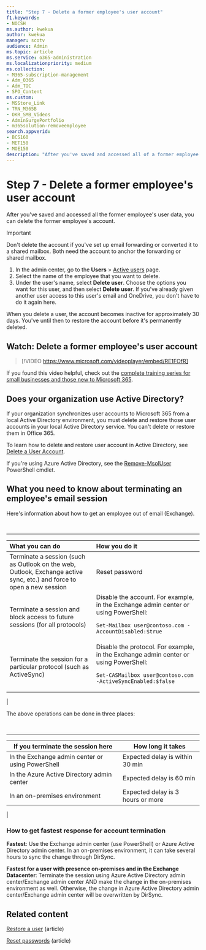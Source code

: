 ```yaml
---
title: "Step 7 - Delete a former employee's user account"
f1.keywords:
- NOCSH
ms.author: kwekua
author: kwekua
manager: scotv
audience: Admin
ms.topic: article
ms.service: o365-administration
ms.localizationpriority: medium
ms.collection: 
- M365-subscription-management
- Adm_O365
- Adm_TOC
- SPO_Content
ms.custom:
- MSStore_Link
- TRN_M365B
- OKR_SMB_Videos
- AdminSurgePortfolio
- m365solution-removeemployee
search.appverid:
- BCS160
- MET150
- MOE150
description: "After you've saved and accessed all of a former employee's user data, you can delete the former employee's account in the Microsoft 365 admin center."
---
```


# Step 7 - Delete a former employee's user account

After you've saved and accessed all the former employee's user data, you can delete the former employee's account.

> [!IMPORTANT]
> Don't delete the account if you've set up email forwarding or converted it to a shared mailbox. Both need the account to anchor the forwarding or shared mailbox.

1. In the admin center, go to the **Users** \> <a href="https://go.microsoft.com/fwlink/p/?linkid=834822" target="_blank">Active users</a> page.
2. Select the name of the employee that you want to delete.
3. Under the user's name, select **Delete user**. Choose the options you want for this user, and then select **Delete user**. If you've already given another user access to this user's email and OneDrive, you don't have to do it again here.

When you delete a user, the account becomes inactive for approximately 30 days. You've until then to restore the account before it's permanently deleted.

## Watch: Delete a former employee's user account

> [!VIDEO https://www.microsoft.com/videoplayer/embed/RE1FOfR]

If you found this video helpful, check out the [complete training series for small businesses and those new to Microsoft 365](../../business-video/index.yml).

## Does your organization use Active Directory?

If your organization synchronizes user accounts to Microsoft 365 from a local Active Directory environment, you must delete and restore those user accounts in your local Active Directory service. You can't delete or restore them in Office 365.

To learn how to delete and restore user account in Active Directory, see [Delete a User Account](/previous-versions/windows/it-pro/windows-server-2008-R2-and-2008/cc753730(v=ws.11)).
  
If you're using Azure Active Directory, see the [Remove-MsolUser](/powershell/module/msonline/remove-msoluser) PowerShell cmdlet.
  
## What you need to know about terminating an employee's email session

Here's information about how to get an employee out of email (Exchange).

<br>

****

|What you can do|How you do it|
|:-----|:-----|
|Terminate a session (such as Outlook on the web, Outlook, Exchange active sync, etc.) and force to open a new session|Reset password|
|Terminate a session and block access to future sessions (for all protocols)|Disable the account. For example, in the Exchange admin center or using PowerShell: <p>  `Set-Mailbox user@contoso.com -AccountDisabled:$true`|
|Terminate the session for a particular protocol (such as ActiveSync)|Disable the protocol. For example, in the Exchange admin center or using PowerShell: <p>  `Set-CASMailbox user@contoso.com -ActiveSyncEnabled:$false`|
|

The above operations can be done in three places:
  
<br>

****

|If you terminate the session here|How long it takes|
|---|---|
|In the Exchange admin center or using PowerShell|Expected delay is within 30 min|
|In the Azure Active Directory admin center|Expected delay is 60 min|
|In an on-premises environment|Expected delay is 3 hours or more|
|

### How to get fastest response for account termination

**Fastest**: Use the Exchange admin center (use PowerShell) or Azure Active Directory admin center. In an on-premises environment, it can take several hours to sync the change through DirSync.
  
**Fastest for a user with presence on-premises and in the Exchange Datacenter**: Terminate the session using Azure Active Directory admin center/Exchange admin center AND make the change in the on-premises environment as well. Otherwise, the change in Azure Active Directory admin center/Exchange admin center will be overwritten by DirSync.
  
## Related content

[Restore a user](restore-user.md) (article)

[Reset passwords](reset-passwords.md) (article)
